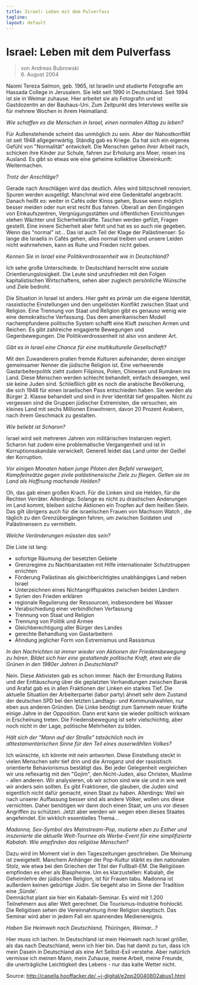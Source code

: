```yaml
---
title: Israel: Leben mit dem Pulverfass
tagline: 
layout: default
---
```



 
# Israel: Leben mit dem Pulverfass
  
> von Andreas Bubrowski   
> 6. August 2004  
  
 Naomi Tereza Salmon, geb. 1965, ist Israelin und studierte Fotografie
am Hassada College in Jerusalem. Sie lebt seit 1990 in Deutschland. Seit
1994 ist sie in Weimar zuhause. Hier arbeitet sie als Fotografin und ist
Gastdozentin an der Bauhaus-Uni. Zum Zeitpunkt des Interviews weilte sie
für mehrere Wochen in ihrem Heimatland.   
  
 *Wie schaffen es die Menschen in Israel, einen normalen Alltag zu
leben?*  
  
 Für Außenstehende scheint das unmöglich zu sein. Aber der
Nahostkonflikt ist seit 1948 allgegenwärtig. Ständig gab es Kriege. Da
hat sich ein eigenes Gefühl von "Normalität" entwickelt. Die Menschen
gehen ihrer Arbeit nach, schicken ihre Kinder zur Schule, fahren zur
Erholung ans Meer, reisen ins Ausland. Es gibt so etwas wie eine geheime
kollektive Übereinkunft: Weitermachen.   
  
 *Trotz der Anschläge?*  
  
 Gerade nach Anschlägen wird das deutlich. Alles wird blitzschnell
renoviert. Spuren werden ausgetilgt. Manchmal wird eine Gedenktafel
angebracht. Danach heißt es: weiter in Cafés oder Kinos gehen, Busse
wenn möglich besser meiden oder nun erst recht Bus fahren. Überall an
den Eingängen von Einkaufszentren, Vergnügungsstätten und öffentlichen
Einrichtungen stehen Wächter und Sicherheitskräfte. Taschen werden
gefilzt, Fragen gestellt. Eine innere Sicherheit aber fehlt und hat es
so auch nie gegeben. Wenn das "normal" ist... Das ist auch Teil der
Klage der Palästinenser: So lange die Israelis in Cafés gehen, alles
normal treiben und unsere Leiden nicht wahrnehmen, kann es Ruhe und
Frieden nicht geben.   
  
 *Kennen Sie in Israel eine Politikverdrossenheit wie in Deutschland?*   
  
 Ich sehe große Unterschiede. In Deutschland herrscht eine soziale
Orientierungslosigkeit. Die Leute sind unzufrieden mit den Folgen
kapitalistischen Wirtschaftens, sehen aber zugleich persönliche Wünsche
und Ziele bedroht.   
  
 Die Situation in Israel ist anders. Hier geht es primär um die eigene
Identität, rassistische Einstellungen und den ungelösten Konflikt
zwischen Staat und Religion. Eine Trennung von Staat und Religion gibt
es genauso wenig wie eine demokratische Verfassung. Das dem
amerikanischen Modell nachempfundene politische System schafft eine
Kluft zwischen Armen und Reichen. Es gibt zahlreiche engagierte
Bewegungen und Gegenbewegungen. Die Politikverdrossenheit ist also von
anderer Art.   
  
 *Gibt es in Israel eine Chance für eine multikulturelle Gesellschaft?*  
  
 Mit den Zuwanderern prallen fremde Kulturen aufeinander, deren einziger
gemeinsamer Nenner die jüdische Religion ist. Eine verheerende
Gastarbeiterpolitik zieht zudem Filipinos, Polen, Chinesen und Rumänen
ins Land. Diese Menschen werden schlecht behandelt, einfach deswegen,
weil sie keine Juden sind. Schließlich gibt es noch die arabische
Bevölkerung, die sich 1948 für einen israelischen Pass entschieden
haben. Sie werden als Bürger 2. Klasse behandelt und sind in ihrer
Identität tief gespalten. Nicht zu vergessen sind die Gruppen jüdischer
Extremisten, die versuchen, ein kleines Land mit sechs Millionen
Einwohnern, davon 20 Prozent Arabern, nach ihrem Geschmack zu gestalten.
  
  
 *Wie beliebt ist Scharon?*   
  
 Israel wird seit mehreren Jahren von militärischen Instanzen regiert.
Scharon hat zudem eine problematische Vergangenheit und ist in
Korruptionsskandale verwickelt. Generell leidet das Land unter der
Geißel der Korruption.   
  
 *Vor einigen Monaten haben junge Piloten den Befehl verweigert,
Kampfeinsätze gegen zivile palästinensische Ziele zu fliegen. Gelten sie
im Land als Hoffnung machende Helden?*  
  
 Oh, das gab einen großen Krach. Für die Linken sind sie Helden, für die
Rechten Verräter. Allerdings: Solange es nicht zu drastischen Änderungen
im Land kommt, bleiben solche Aktionen ein Tropfen auf dem heißen Stein.
Das gilt übrigens auch für die israelischen Frauen von Machsom Watch ,
die täglich zu den Grenzübergängen fahren, um zwischen Soldaten und
Palästinensern zu vermitteln.   
  
 *Welche Veränderungen müssten das sein?*  
  
 Die Liste ist lang:   
 - sofortige Räumung der besetzten Gebiete  
 - Grenzregime zu Nachbarstaaten mit Hilfe internationaler Schutztruppen
errichten  
 - Förderung Palästinas als gleichberichtigtes unabhängiges Land neben
Israel  
 - Unterzeichnen eines Nichtangriffspaktes zwischen beiden Ländern   
 - Syrien den Frieden erklären  
 - regionale Regulierung der Ressourcen, insbesondere bei Wasser  
 - Verabschiedung einer verbindlichen Verfassung  
 - Trennung von Staat und Religion  
 - Trennung von Politik und Armee  
 - Gleichberechtigung aller Bürger des Landes  
 - gerechte Behandlung von Gastarbeitern  
 - Ahndung jeglicher Form von Extremismus und Rassismus   
  
 *In den Nachrichten ist immer wieder von Aktionen der Friedensbewegung
zu hören. Bildet sich hier eine gestaltende politische Kraft, etwa wie
die Grünen in den 1980er Jahren in Deutschland?*  
  
 Nein. Diese Aktivisten gab es schon immer. Nach der Ermordung Rabins
und der Enttäuschung über die geplatzten Verhandlungen zwischen Barak
und Arafat gab es in allen Fraktionen der Linken ein starkes Tief. Die
aktuelle Situation der Arbeiterpartei (labor party) ähnelt sehr dem
Zustand der deutschen SPD bei den letzten Landtags- und Kommunalwahlen,
nur eben aus anderen Gründen. Die Linke benötigt zum Sammeln neuer
Kräfte einige Jahre in der Opposition. Dann erst kann sie wieder
politisch wirksam in Erscheinung treten. Die Friedensbewegung ist sehr
vielschichtig, aber noch nicht in der Lage, politische Mehrheiten zu
bilden.   
  
 *Hält sich der "Mann auf der Straße" tatsächlich noch im
alttestamentarischen Sinne für den Teil eines auserwählten Volkes?*  
  
 Ich wünschte, ich könnte mit nein antworten. Diese Einstellung steckt
in vielen Menschen sehr tief drin und die Arroganz und der rassistisch
orientierte Behaviorismus bestätigt das. Bei jeder Gelegenheit
vergleichen wir uns reflexartig mit den "Gojim", den Nicht-Juden, also
Christen, Muslime - allen anderen. Wir analysieren, ob wir schon sind
wie sie und in wie weit wir anders sein sollten. Es gibt Fraktionen, die
glauben, die Juden sind eigentlich nicht dafür gemacht, einen Staat zu
haben. Allerdings: Weil wir nach unserer Auffassung besser sind als
andere Völker, wollen uns diese vernichten. Daher benötigen wir dann
doch einen Staat, um uns vor diesen Angriffen zu schützen. Jetzt aber
werden wir wegen eben dieses Staates angefeindet. Ein wirklich
essentielles Thema...   
  
 *Madonna, Sex-Symbol des Mainstream-Pop, mutierte eben zu Esther und
inszenierte die aktuelle Welt-Tournee als Werbe-Event für eine
simplifizierte Kabalah. Wie empfinden das religiöse Menschen?*  
  
 Dazu wird im Moment viel in den Tageszeitungen geschrieben. Die Meinung
ist zweigeteilt. Manchem Anhänger der Pop-Kultur stärkt es den
nationalen Stolz, wie etwa bei den Griechen der Titel der Fußball-EM.
Die Religiösen empfinden es eher als Blasphemie. Um es klarzustellen:
Kabalah, die Geheimlehre der jüdischen Religion, ist für Frauen tabu.
Madonna ist außerdem keinen gebürtige Jüdin. Sie begeht also im Sinne
der Tradition eine ‚Sünde'.   
 Demnächst plant sie hier ein Kabalah-Seminar. Es wird mit 1.200
Teilnehmern aus aller Welt gerechnet. Die Tourismus-Industrie frohlockt.
Die Religiösen sehen die Vereinnahmung ihrer Religion skeptisch. Das
Seminar wird aber in jedem Fall ein spannendes Medienereignis.   
  
 *Haben Sie Heimweh nach Deutschland, Thüringen, Weimar...?*   
  
 Hier muss ich lachen. In Deutschland ist mein Heimweh nach Israel
größer, als das nach Deutschland, wenn ich hier bin. Das hat damit zu
tun, dass ich mein Dasein in Deutschland als eine Art Selbst-Exil
verstehe. Aber natürlich vermisse ich meinen Mann, mein Zuhause, meine
Arbeit, meine Freunde, die unerträgliche Leichtigkeit des Lebens - nur
das kalte Wetter nicht.   
  
 Source:
[http://capella.hooffacker.de/  ~j-digital/e2pp20040802abus1.html](http://capella.hooffacker.de/~j-digital/e2pp20040802abus1.html)
